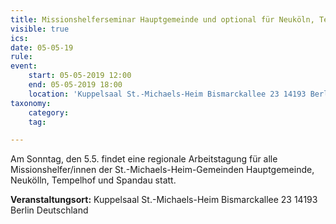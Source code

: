 ```yaml
---
title: Missionshelferseminar Hauptgemeinde und optional für Neuköln, Tempelhof und Spandau
visible: true
ics: 
date: 05-05-19
rule: 
event:
	start: 05-05-2019 12:00
	end: 05-05-2019 18:00
	location: 'Kuppelsaal St.-Michaels-Heim Bismarckallee 23 14193‎ Berlin Deutschland'
taxonomy:
	category: 
	tag: 

---
```

Am Sonntag, den 5.5. findet eine regionale Arbeitstagung für alle Missionshelfer/innen der St.-Michaels-Heim-Gemeinden Hauptgemeinde, Neukölln, Tempelhof und Spandau statt.


**Veranstaltungsort:** Kuppelsaal St.-Michaels-Heim
Bismarckallee 23
14193‎ Berlin
Deutschland

